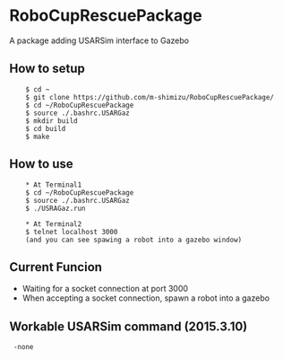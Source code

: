 # RoboCupRescuePackage
A package adding USARSim interface to Gazebo

## How to setup
        $ cd ~
        $ git clone https://github.com/m-shimizu/RoboCupRescuePackage/
        $ cd ~/RoboCupRescuePackage
        $ source ./.bashrc.USARGaz
        $ mkdir build
        $ cd build
        $ make

## How to use
        * At Terminal1
        $ cd ~/RoboCupRescuePackage
        $ source ./.bashrc.USARGaz
        $ ./USRAGaz.run
        
        * At Terminal2
        $ telnet localhost 3000
        (and you can see spawing a robot into a gazebo window)

## Current Funcion
* Waiting for a socket connection at port 3000
* When accepting a socket connection, spawn a robot into a gazebo

## Workable USARSim command (2015.3.10)
     -none
